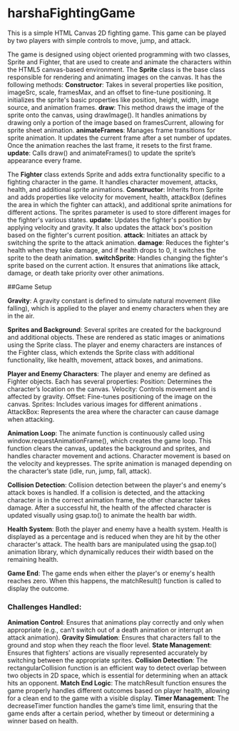 # harshaFightingGame

This is a simple HTML Canvas 2D fighting game. 
This game can be played by two players with simple controls to move, jump, and attack.

The game is designed using object oriented programming with two classes, Sprite and Fighter, that are used to create and animate the characters within the HTML5 canvas-based environment.
The **Sprite** class is the base class responsible for rendering and animating images on the canvas. It has the following methods:
**Constructor**: Takes in several properties like position, imageSrc, scale, framesMax, and an offset to fine-tune positioning. It initializes the sprite's basic properties like position, height, width, image source, and animation frames.
**draw**: This method draws the image of the sprite onto the canvas, using drawImage(). It handles animations by drawing only a portion of the image based on framesCurrent, allowing for sprite sheet animation.
**animateFrames**: Manages frame transitions for sprite animation. It updates the current frame after a set number of updates. Once the animation reaches the last frame, it resets to the first frame.
**update**: Calls draw() and animateFrames() to update the sprite’s appearance every frame.

The **Fighter** class extends Sprite and adds extra functionality specific to a fighting character in the game. It handles character movement, attacks, health, and additional sprite animations.
**Constructor**: Inherits from Sprite and adds properties like velocity for movement, health, attackBox (defines the area in which the fighter can attack), and additional sprite animations for different actions. The sprites parameter is used to store different images for the fighter's various states.
**update**: Updates the fighter's position by applying velocity and gravity. It also updates the attack box's position based on the fighter's current position.
**attack**: Initiates an attack by switching the sprite to the attack animation.
**damage**: Reduces the fighter's health when they take damage, and if health drops to 0, it switches the sprite to the death animation.
**switchSprite**: Handles changing the fighter's sprite based on the current action. It ensures that animations like attack, damage, or death take priority over other animations.

##Game Setup

**Gravity**:
A gravity constant is defined to simulate natural movement (like falling), which is applied to the player and enemy characters when they are in the air.

**Sprites and Background**:
Several sprites are created for the background and additional objects. These are rendered as static images or animations using the Sprite class.
The player and enemy characters are instances of the Fighter class, which extends the Sprite class with additional functionality, like health, movement, attack boxes, and animations.

**Player and Enemy Characters**:
The player and enemy are defined as Fighter objects. Each has several properties:
Position: Determines the character’s location on the canvas.
Velocity: Controls movement and is affected by gravity.
Offset: Fine-tunes positioning of the image on the canvas.
Sprites: Includes various images for different animations .
AttackBox: Represents the area where the character can cause damage when attacking.

**Animation Loop**:
The animate function is continuously called using window.requestAnimationFrame(), which creates the game loop.
This function clears the canvas, updates the background and sprites, and handles character movement and actions.
Character movement is based on the velocity and keypresses. The sprite animation is managed depending on the character’s state (idle, run, jump, fall, attack).

**Collision Detection**:
Collision detection between the player's and enemy's attack boxes is handled. If a collision is detected, and the attacking character is in the correct animation frame, the other character takes damage.
After a successful hit, the health of the affected character is updated visually using gsap.to() to animate the health bar width.

**Health System**:
Both the player and enemy have a health system. Health is displayed as a percentage and is reduced when they are hit by the other character's attack.
The health bars are manipulated using the gsap.to() animation library, which dynamically reduces their width based on the remaining health.

**Game End**:
The game ends when either the player's or enemy's health reaches zero. When this happens, the matchResult() function is called to display the outcome.

### Challenges Handled:
**Animation Control**: Ensures that animations play correctly and only when appropriate (e.g., can’t switch out of a death animation or interrupt an attack animation).
**Gravity Simulation**: Ensures that characters fall to the ground and stop when they reach the floor level.
**State Management**: Ensures that fighters' actions are visually represented accurately by switching between the appropriate sprites.
**Collision Detection**: The rectangularCollision function is an efficient way to detect overlap between two objects in 2D space, which is essential for determining when an attack hits an opponent.
**Match End Logic**: The matchResult function ensures the game properly handles different outcomes based on player health, allowing for a clean end to the game with a visible display.
**Timer Management**: The decreaseTimer function handles the game’s time limit, ensuring that the game ends after a certain period, whether by timeout or determining a winner based on health.
